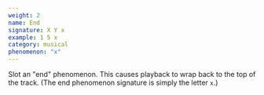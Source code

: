 ```yaml
---
weight: 2
name: End
signature: X Y x
example: 1 5 x
category: musical
phenomenon: "x"
---
```

Slot an "end" phenomenon. This causes playback to wrap back to the top of the track. (The end phenomenon signature is simply the letter `x`.)
